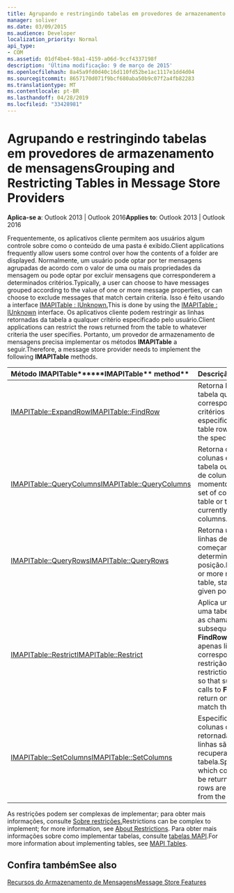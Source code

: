 ```yaml
---
title: Agrupando e restringindo tabelas em provedores de armazenamento de mensagens
manager: soliver
ms.date: 03/09/2015
ms.audience: Developer
localization_priority: Normal
api_type:
- COM
ms.assetid: 01df4be4-98a1-4159-a06d-9ccf4337198f
description: 'Última modificação: 9 de março de 2015'
ms.openlocfilehash: 8a45a9fd0d40c16d110fd52be1ac1117e1dd4d04
ms.sourcegitcommit: 8657170d071f9bcf680aba50b9c07f2a4fb82283
ms.translationtype: MT
ms.contentlocale: pt-BR
ms.lasthandoff: 04/28/2019
ms.locfileid: "33428981"
---
```

# <a name="grouping-and-restricting-tables-in-message-store-providers"></a><span data-ttu-id="2b291-103">Agrupando e restringindo tabelas em provedores de armazenamento de mensagens</span><span class="sxs-lookup"><span data-stu-id="2b291-103">Grouping and Restricting Tables in Message Store Providers</span></span>

  
  
<span data-ttu-id="2b291-104">**Aplica-se a**: Outlook 2013 | Outlook 2016</span><span class="sxs-lookup"><span data-stu-id="2b291-104">**Applies to**: Outlook 2013 | Outlook 2016</span></span> 
  
<span data-ttu-id="2b291-105">Frequentemente, os aplicativos cliente permitem aos usuários algum controle sobre como o conteúdo de uma pasta é exibido.</span><span class="sxs-lookup"><span data-stu-id="2b291-105">Client applications frequently allow users some control over how the contents of a folder are displayed.</span></span> <span data-ttu-id="2b291-106">Normalmente, um usuário pode optar por ter mensagens agrupadas de acordo com o valor de uma ou mais propriedades da mensagem ou pode optar por excluir mensagens que corresponderem a determinados critérios.</span><span class="sxs-lookup"><span data-stu-id="2b291-106">Typically, a user can choose to have messages grouped according to the value of one or more message properties, or can choose to exclude messages that match certain criteria.</span></span> <span data-ttu-id="2b291-107">Isso é feito usando a interface [IMAPITable : IUnknown.](imapitableiunknown.md)</span><span class="sxs-lookup"><span data-stu-id="2b291-107">This is done by using the [IMAPITable : IUnknown](imapitableiunknown.md) interface.</span></span> <span data-ttu-id="2b291-108">Os aplicativos cliente podem restringir as linhas retornadas da tabela a qualquer critério especificado pelo usuário.</span><span class="sxs-lookup"><span data-stu-id="2b291-108">Client applications can restrict the rows returned from the table to whatever criteria the user specifies.</span></span> <span data-ttu-id="2b291-109">Portanto, um provedor de armazenamento de mensagens precisa implementar os métodos **IMAPITable** a seguir.</span><span class="sxs-lookup"><span data-stu-id="2b291-109">Therefore, a message store provider needs to implement the following **IMAPITable** methods.</span></span> 
  
|<span data-ttu-id="2b291-110">Método IMAPITable\*\*</span><span class="sxs-lookup"><span data-stu-id="2b291-110">\*\*\*\*IMAPITable\*\* method\*\*</span></span>|<span data-ttu-id="2b291-111">**Descrição**</span><span class="sxs-lookup"><span data-stu-id="2b291-111">**Description**</span></span>|
|:-----|:-----|
|[<span data-ttu-id="2b291-112">IMAPITable::ExpandRow</span><span class="sxs-lookup"><span data-stu-id="2b291-112">IMAPITable::FindRow</span></span>](imapitable-findrow.md) <br/> |<span data-ttu-id="2b291-113">Retorna linhas de tabela que corresponderem aos critérios especificados.</span><span class="sxs-lookup"><span data-stu-id="2b291-113">Returns table rows that match the specified criteria.</span></span>  <br/> |
|[<span data-ttu-id="2b291-114">IMAPITable::QueryColumns</span><span class="sxs-lookup"><span data-stu-id="2b291-114">IMAPITable::QueryColumns</span></span>](imapitable-querycolumns.md) <br/> |<span data-ttu-id="2b291-115">Retorna o conjunto de colunas em uma tabela ou o conjunto de colunas usadas no momento.</span><span class="sxs-lookup"><span data-stu-id="2b291-115">Returns the set of columns in a table or the set of currently used columns.</span></span>  <br/> |
|[<span data-ttu-id="2b291-116">IMAPITable::QueryRows</span><span class="sxs-lookup"><span data-stu-id="2b291-116">IMAPITable::QueryRows</span></span>](imapitable-queryrows.md) <br/> |<span data-ttu-id="2b291-117">Retorna uma ou mais linhas de uma tabela, começando de uma determinada posição.</span><span class="sxs-lookup"><span data-stu-id="2b291-117">Returns one or more rows from a table, starting from a given position.</span></span>  <br/> |
|[<span data-ttu-id="2b291-118">IMAPITable::Restrict</span><span class="sxs-lookup"><span data-stu-id="2b291-118">IMAPITable::Restrict</span></span>](imapitable-restrict.md) <br/> |<span data-ttu-id="2b291-119">Aplica uma restrição a uma tabela para que as chamadas subsequentes para **FindRow** retornem apenas linhas que corresponderem à restrição.</span><span class="sxs-lookup"><span data-stu-id="2b291-119">Applies a restriction to a table so that subsequent calls to **FindRow** return only rows that match the restriction.</span></span>  <br/> |
|[<span data-ttu-id="2b291-120">IMAPITable::SetColumns</span><span class="sxs-lookup"><span data-stu-id="2b291-120">IMAPITable::SetColumns</span></span>](imapitable-setcolumns.md) <br/> |<span data-ttu-id="2b291-121">Especifica quais colunas devem ser retornadas quando as linhas são recuperadas da tabela.</span><span class="sxs-lookup"><span data-stu-id="2b291-121">Specifies which columns should be returned when rows are retrieved from the table.</span></span>  <br/> |
   
<span data-ttu-id="2b291-122">As restrições podem ser complexas de implementar; para obter mais informações, consulte [Sobre restrições.](about-restrictions.md)</span><span class="sxs-lookup"><span data-stu-id="2b291-122">Restrictions can be complex to implement; for more information, see [About Restrictions](about-restrictions.md).</span></span> <span data-ttu-id="2b291-123">Para obter mais informações sobre como implementar tabelas, consulte [tabelas MAPI](mapi-tables.md).</span><span class="sxs-lookup"><span data-stu-id="2b291-123">For more information about implementing tables, see [MAPI Tables](mapi-tables.md).</span></span>
  
## <a name="see-also"></a><span data-ttu-id="2b291-124">Confira também</span><span class="sxs-lookup"><span data-stu-id="2b291-124">See also</span></span>



[<span data-ttu-id="2b291-125">Recursos do Armazenamento de Mensagens</span><span class="sxs-lookup"><span data-stu-id="2b291-125">Message Store Features</span></span>](message-store-features.md)


